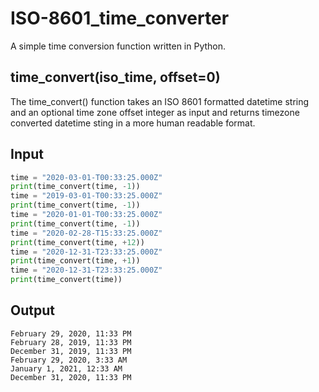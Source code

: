 # ISO-8601_time_converter
A simple time conversion function written in Python. 

## time_convert(iso_time, offset=0)
The time_convert() function takes an ISO 8601 formatted datetime string and an optional time zone offset integer as input and returns timezone converted datetime sting in a more human readable format. 

## Input
```python
time = "2020-03-01-T00:33:25.000Z"
print(time_convert(time, -1))
time = "2019-03-01-T00:33:25.000Z"
print(time_convert(time, -1))
time = "2020-01-01-T00:33:25.000Z"
print(time_convert(time, -1))
time = "2020-02-28-T15:33:25.000Z"
print(time_convert(time, +12))
time = "2020-12-31-T23:33:25.000Z"
print(time_convert(time, +1))
time = "2020-12-31-T23:33:25.000Z"
print(time_convert(time))
```

## Output
```
February 29, 2020, 11:33 PM
February 28, 2019, 11:33 PM
December 31, 2019, 11:33 PM
February 29, 2020, 3:33 AM
January 1, 2021, 12:33 AM
December 31, 2020, 11:33 PM
```
